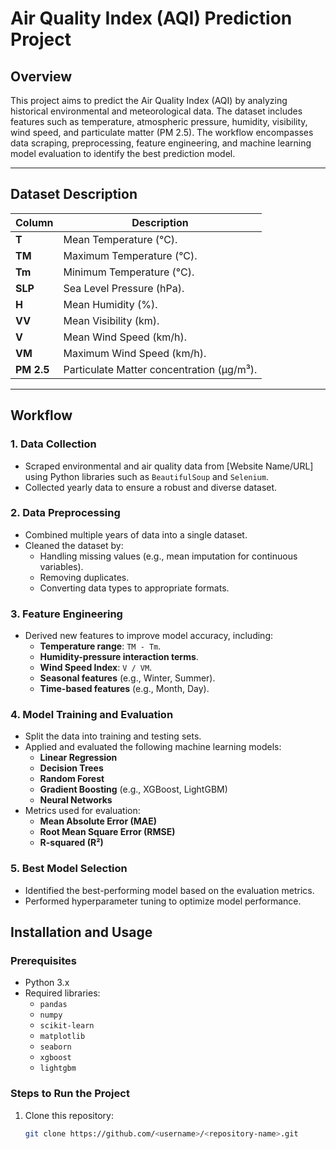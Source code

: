 # Air Quality Index (AQI) Prediction Project  

## Overview  
This project aims to predict the Air Quality Index (AQI) by analyzing historical environmental and meteorological data. The dataset includes features such as temperature, atmospheric pressure, humidity, visibility, wind speed, and particulate matter (PM 2.5). The workflow encompasses data scraping, preprocessing, feature engineering, and machine learning model evaluation to identify the best prediction model.  

---

## Dataset Description  

| **Column** | **Description** |  
|------------|-----------------|  
| **T**      | Mean Temperature (°C). |  
| **TM**     | Maximum Temperature (°C). |  
| **Tm**     | Minimum Temperature (°C). |  
| **SLP**    | Sea Level Pressure (hPa). |  
| **H**      | Mean Humidity (%). |  
| **VV**     | Mean Visibility (km). |  
| **V**      | Mean Wind Speed (km/h). |  
| **VM**     | Maximum Wind Speed (km/h). |  
| **PM 2.5** | Particulate Matter concentration (µg/m³). |  

---

## Workflow  

### 1. Data Collection  
- Scraped environmental and air quality data from [Website Name/URL] using Python libraries such as `BeautifulSoup` and `Selenium`.  
- Collected yearly data to ensure a robust and diverse dataset.  

### 2. Data Preprocessing  
- Combined multiple years of data into a single dataset.  
- Cleaned the dataset by:  
  - Handling missing values (e.g., mean imputation for continuous variables).  
  - Removing duplicates.  
  - Converting data types to appropriate formats.  

### 3. Feature Engineering  
- Derived new features to improve model accuracy, including:  
  - **Temperature range**: `TM - Tm`.  
  - **Humidity-pressure interaction terms**.  
  - **Wind Speed Index**: `V / VM`.  
  - **Seasonal features** (e.g., Winter, Summer).  
  - **Time-based features** (e.g., Month, Day).  

### 4. Model Training and Evaluation  
- Split the data into training and testing sets.  
- Applied and evaluated the following machine learning models:  
  - **Linear Regression**  
  - **Decision Trees**  
  - **Random Forest**  
  - **Gradient Boosting** (e.g., XGBoost, LightGBM)  
  - **Neural Networks**  
- Metrics used for evaluation:  
  - **Mean Absolute Error (MAE)**  
  - **Root Mean Square Error (RMSE)**  
  - **R-squared (R²)**  

### 5. Best Model Selection  
- Identified the best-performing model based on the evaluation metrics.  
- Performed hyperparameter tuning to optimize model performance.

## Installation and Usage  

### Prerequisites  
- Python 3.x  
- Required libraries:  
  - `pandas`  
  - `numpy`  
  - `scikit-learn`  
  - `matplotlib`  
  - `seaborn`  
  - `xgboost`  
  - `lightgbm`  

### Steps to Run the Project  
1. Clone this repository:  
   ```bash  
   git clone https://github.com/<username>/<repository-name>.git